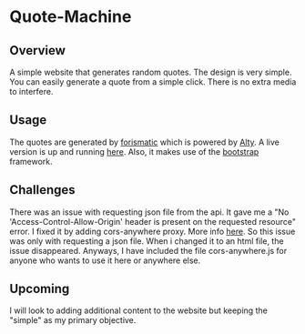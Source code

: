 # Quote-Machine

## Overview
A simple website that generates random quotes. The design is very simple. You can easily generate a quote from a simple click. There is no extra media to interfere.

## Usage
The quotes are generated by [forismatic](https://forismatic.com/en/api/) which is powered by [Alty](https://alty.co/). A live version is up and running [here](http://quote-machine.000webhostapp.com/). Also, it makes use of the [bootstrap](http://getbootstrap.com/) framework.

## Challenges
There was an issue with requesting json file from the api. It gave me a "No 'Access-Control-Allow-Origin' header is present on the requested resource" error. I fixed it by adding cors-anywhere proxy. More info [here](https://github.com/Rob--W/cors-anywhere). So this issue was only with requesting a json file. When i changed it to an html file, the issue disappeared. Anyways, I have included the file cors-anywhere.js for anyone who wants to use it here or anywhere else.

## Upcoming
I will look to adding additional content to the website but keeping the "simple" as my primary objective. 
